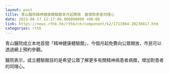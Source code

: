 ```yaml
---
layout: post
title: 青山醫院精神健康體驗館本月起開放　冀增對患者同理心
date: 2023-08-17 12:17:08.000000000 +08:00
link: https://news.rthk.hk/rthk/ch/component/k2/1713864-20230817.htm
categories: rthk
---
```


青山醫院成立本地首間「精神健康體驗館」，今個月起免費向公眾開放，市民可以透過網上預約參觀。

醫院表示，成立體驗館目的是希望公眾了解更多有關精神病患者病徵，增加對患者的同理心。

